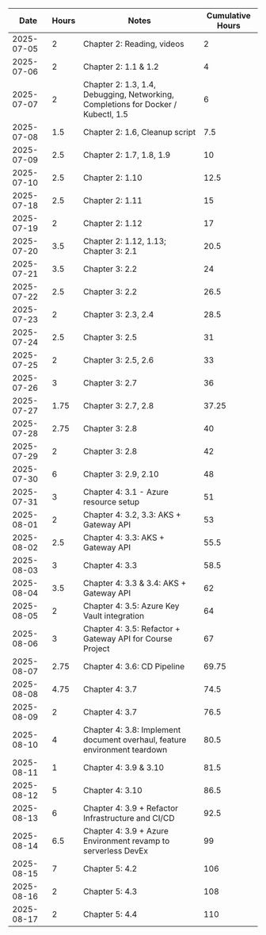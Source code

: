 | Date | Hours | Notes | Cumulative Hours |
|------|-------|-------|------------------|
| 2025-07-05 | 2 | Chapter 2: Reading, videos | 2 |
| 2025-07-06 | 2 | Chapter 2: 1.1 & 1.2 | 4 |
| 2025-07-07 | 2 | Chapter 2: 1.3, 1.4, Debugging, Networking, Completions for Docker / Kubectl, 1.5 | 6 |
| 2025-07-08 | 1.5 | Chapter 2: 1.6, Cleanup script | 7.5 |
| 2025-07-09 | 2.5 | Chapter 2: 1.7, 1.8, 1.9 | 10 |
| 2025-07-10 | 2.5 | Chapter 2: 1.10 | 12.5 |
| 2025-07-18 | 2.5 | Chapter 2: 1.11 | 15 |
| 2025-07-19 | 2 | Chapter 2: 1.12 | 17 |
| 2025-07-20 | 3.5 | Chapter 2: 1.12, 1.13; Chapter 3: 2.1 | 20.5 |
| 2025-07-21 | 3.5 | Chapter 3: 2.2 | 24 |
| 2025-07-22 | 2.5 | Chapter 3: 2.2 | 26.5 |
| 2025-07-23 | 2 | Chapter 3: 2.3, 2.4 | 28.5 |
| 2025-07-24 | 2.5 | Chapter 3: 2.5 | 31 |
| 2025-07-25 | 2 | Chapter 3: 2.5, 2.6 | 33 |
| 2025-07-26 | 3 | Chapter 3: 2.7 | 36 |
| 2025-07-27 | 1.75 | Chapter 3: 2.7, 2.8 | 37.25 |
| 2025-07-28 | 2.75 | Chapter 3: 2.8 | 40 |
| 2025-07-29 | 2 | Chapter 3: 2.8 | 42 |
| 2025-07-30 | 6 | Chapter 3: 2.9, 2.10 | 48 |
| 2025-07-31 | 3 | Chapter 4: 3.1 - Azure resource setup | 51 |
| 2025-08-01 | 2 | Chapter 4: 3.2, 3.3: AKS + Gateway API | 53 |
| 2025-08-02 | 2.5 | Chapter 4: 3.3: AKS + Gateway API | 55.5 |
| 2025-08-03 | 3 | Chapter 4: 3.3 | 58.5 |
| 2025-08-04 | 3.5 | Chapter 4: 3.3 & 3.4: AKS + Gateway API | 62 |
| 2025-08-05 | 2 | Chapter 4: 3.5: Azure Key Vault integration | 64 |
| 2025-08-06 | 3 | Chapter 4: 3.5: Refactor + Gateway API for Course Project | 67 |
| 2025-08-07 | 2.75 | Chapter 4: 3.6: CD Pipeline | 69.75 |
| 2025-08-08 | 4.75 | Chapter 4: 3.7 | 74.5 |
| 2025-08-09 | 2 | Chapter 4: 3.7 | 76.5 |
| 2025-08-10 | 4 | Chapter 4: 3.8: Implement document overhaul, feature environment teardown | 80.5 |
| 2025-08-11 | 1 | Chapter 4: 3.9 & 3.10 | 81.5 |
| 2025-08-12 | 5 | Chapter 4: 3.10 | 86.5 |
| 2025-08-13 | 6 | Chapter 4: 3.9 + Refactor Infrastructure and CI/CD| 92.5 |
| 2025-08-14 | 6.5 | Chapter 4: 3.9 + Azure Environment revamp to serverless DevEx | 99 |
| 2025-08-15 | 7 | Chapter 5: 4.2 | 106 |
| 2025-08-16 | 2 | Chapter 5: 4.3 | 108 |
| 2025-08-17 | 2 | Chapter 5: 4.4 | 110 |ake 
